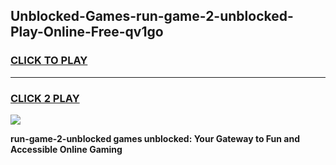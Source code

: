 
## Unblocked-Games-run-game-2-unblocked-Play-Online-Free-qv1go
<h3>
<a href="https://premium76.site?title=run-game-2-unblocked&ref=26A">CLICK TO PLAY</a></h3>
<hr>

<h3>
<a href="https://premium76.site?title=run-game-2-unblocked&ref=26A">CLICK 2 PLAY</a>
  
</h3>

<a href="https://premium76.site?title=run-game-2-unblocked&ref=26A"><img src="https://clearcache.store/games.png"></a>


**run-game-2-unblocked games unblocked: Your Gateway to Fun and Accessible Online Gaming**

